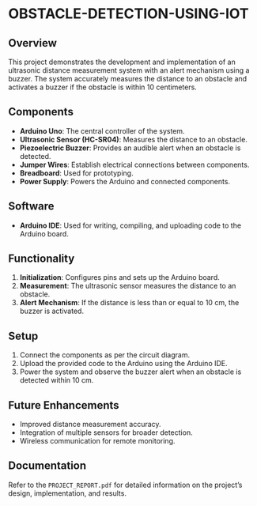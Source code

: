 # OBSTACLE-DETECTION-USING-IOT

## Overview
This project demonstrates the development and implementation of an ultrasonic distance measurement system with an alert mechanism using a buzzer. The system accurately measures the distance to an obstacle and activates a buzzer if the obstacle is within 10 centimeters.

## Components
- **Arduino Uno**: The central controller of the system.
- **Ultrasonic Sensor (HC-SR04)**: Measures the distance to an obstacle.
- **Piezoelectric Buzzer**: Provides an audible alert when an obstacle is detected.
- **Jumper Wires**: Establish electrical connections between components.
- **Breadboard**: Used for prototyping.
- **Power Supply**: Powers the Arduino and connected components.

## Software
- **Arduino IDE**: Used for writing, compiling, and uploading code to the Arduino board.

## Functionality
1. **Initialization**: Configures pins and sets up the Arduino board.
2. **Measurement**: The ultrasonic sensor measures the distance to an obstacle.
3. **Alert Mechanism**: If the distance is less than or equal to 10 cm, the buzzer is activated.

## Setup
1. Connect the components as per the circuit diagram.
2. Upload the provided code to the Arduino using the Arduino IDE.
3. Power the system and observe the buzzer alert when an obstacle is detected within 10 cm.

## Future Enhancements
- Improved distance measurement accuracy.
- Integration of multiple sensors for broader detection.
- Wireless communication for remote monitoring.

## Documentation
Refer to the `PROJECT_REPORT.pdf` for detailed information on the project’s design, implementation, and results. 

